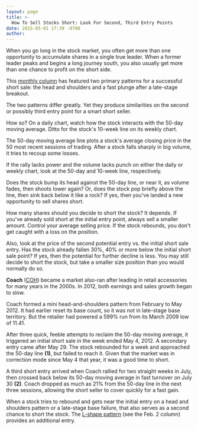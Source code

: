 ```yaml
---
layout: page
title: >-
  How To Sell Stocks Short: Look For Second, Third Entry Points
date: 2015-05-01 17:39 -0700
author: 
---
```





When you go long in the stock market, you often get more than one opportunity to accumulate shares in a single true leader. When a former leader peaks and begins a long journey south, you also usually get more than one chance to profit on the short side.

  

This [monthly column](http://news.investors.com/investing/the-short-side.htm) has featured two primary patterns for a successful short sale: the head and shoulders and a fast plunge after a late-stage breakout.

  

The two patterns differ greatly. Yet they produce similarities on the second or possibly third entry point for a smart short seller.

  

How so? On a daily chart, watch how the stock interacts with the 50-day moving average. Ditto for the stock's 10-week line on its weekly chart.

  

The 50-day moving average line plots a stock's average closing price in the 50 most recent sessions of trading. After a stock falls sharply in big volume, it tries to recoup some losses.

  

If the rally lacks power and the volume lacks punch on either the daily or weekly chart, look at the 50-day and 10-week line, respectively.

  

Does the stock bump its head against the 50-day line, or near it, as volume fades, then shoots lower again? Or, does the stock pop briefly above the line, then sink back below it like a rock? If yes, then you've landed a new opportunity to sell shares short.

  

How many shares should you decide to short the stock? It depends. If you've already sold short at the initial entry point, always sell a smaller amount. Control your average selling price. If the stock rebounds, you don't get caught with a loss on the position.

  

Also, look at the price of the second potential entry vs. the initial short sale entry. Has the stock already fallen 30%, 40% or more below the initial short sale point? If yes, then the potential for further decline is less. You may still decide to short the stock, but take a smaller size position than you would normally do so.

  

**Coach** ([COH](https://research.investors.com/quote.aspx?symbol=COH)) became a market also-ran after leading in retail accessories for many years in the 2000s. In 2012, both earnings and sales growth began to slow.

  

Coach formed a mini head-and-shoulders pattern from February to May 2012. It had earlier reset its base count, so it was not in late-stage base territory. But the retailer had powered a 599% run from its March 2009 low of 11.41.

  

After three quick, feeble attempts to reclaim the 50-day moving average, it triggered an initial short sale in the week ended May 4, 2012. A secondary entry came after May 29. The stock rebounded for a week and approached the 50-day line **(1)**, but failed to reach it. Given that the market was in correction mode since May 4 that year, it was a good time to short.

  

A third short entry arrived when Coach rallied for two straight weeks in July, then crossed back below its 50-day moving average in fast turnover on July 30 **(2)**. Coach dropped as much as 21% from the 50-day line in the next three sessions, allowing the short seller to cover quickly for a fast gain.

  

When a stock tries to rebound and gets near the initial entry on a head and shoulders pattern or a late-stage base failure, that also serves as a second chance to short the stock. The [L-shape pattern](http://news.investors.com/investing-the-short-side/013015-737201-how-to-sell-short.htm) (see the Feb. 2 column) provides an additional entry.




